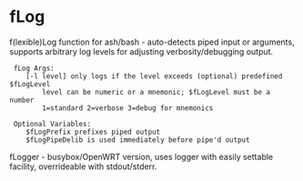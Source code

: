 # fLog 
f(lexible)Log function for ash/bash - auto-detects piped input or arguments,
supports arbitrary log levels for adjusting verbosity/debugging output.

```
 fLog Args:
    [-l level] only logs if the level exceeds (optional) predefined $fLogLevel
        level can be numeric or a mnemonic; $fLogLevel must be a number
        1=standard 2=verbose 3=debug for mnemonics

 Optional Variables: 
    $fLogPrefix prefixes piped output
    $fLogPipeDelib is used immediately before pipe'd output
```

fLogger - busybox/OpenWRT version, uses logger with easily settable facility,
overrideable with stdout/stderr.

